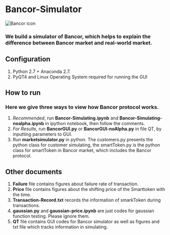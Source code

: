 # Bancor-Simulator

![Bancor icon](https://cdn-images-1.medium.com/max/600/1*0u59V1q5pcP5f1fArOkF1g.jpeg)

### We build a simulator of Bancor, which helps to explain the difference between Bancor market and real-world market.

## Configuration

1. Python 2.7 + Anaconda 2.7.
2. PyQT4 and Linux Operating System required for running the GUI


## How to run
### Here we give three ways to view how Bancor protocol works.

1. *Recommended*, run **Bancor-Simulating.ipynb** and **Bancor-Simulating-noalpha.ipynb** in ipython notebook, then follow the comments.
2. *For Results*, run **BancorGUI.py** or **BancorGUI-noAlpha.py** in file QT, by inputting parameters to GUI.
3. Run **marketsimulator.py** in python. The customers.py presents the python class for customer simulating, the smartToken.py is the python class for smartToken in Bancor market, which includes the Bancor protocol.

## Other documents

1. **Failure** file contains figures about failure rate of transaction.
2. **Price** file contains figures about the shifting price of the Smarttoken with the time.
3. **Transaction-Record.txt** records the information of smarkToken during transactions.
4. **gaussian.py** and **gaussian-price.ipynb** are just codes for gaussian function testing. Please ignore them.
5. **QT** file contains GUI codes for Bancor simulator as well as figures and txt file which tracks information in simulating.